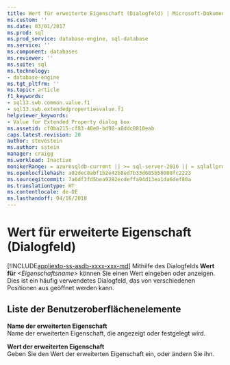 ```yaml
---
title: Wert für erweiterte Eigenschaft (Dialogfeld) | Microsoft-Dokumentation
ms.custom: ''
ms.date: 03/01/2017
ms.prod: sql
ms.prod_service: database-engine, sql-database
ms.service: ''
ms.component: databases
ms.reviewer: ''
ms.suite: sql
ms.technology:
- database-engine
ms.tgt_pltfrm: ''
ms.topic: article
f1_keywords:
- sql13.swb.common.value.f1
- sql13.swb.extendedpropertiesvalue.f1
helpviewer_keywords:
- Value for Extended Property dialog box
ms.assetid: cf0ba215-cf83-48e0-bd98-a8ddc8810eab
caps.latest.revision: 20
author: stevestein
ms.author: sstein
manager: craigg
ms.workload: Inactive
monikerRange: = azuresqldb-current || >= sql-server-2016 || = sqlallproducts-allversions
ms.openlocfilehash: a02dec8abf1b2e42b8ed7b33d685b56008fc2223
ms.sourcegitcommit: 7a6df3fd5bea9282ecdeffa94d13ea1da6def80a
ms.translationtype: HT
ms.contentlocale: de-DE
ms.lasthandoff: 04/16/2018
---
```

# <a name="value-for-extended-property-dialog-box"></a>Wert für erweiterte Eigenschaft (Dialogfeld)
[!INCLUDE[appliesto-ss-asdb-xxxx-xxx-md](../../includes/appliesto-ss-asdb-xxxx-xxx-md.md)]
  Mithilfe des Dialogfelds **Wert für** *\<Eigenschaftsname>* können Sie einen Wert eingeben oder anzeigen. Dies ist ein häufig verwendetes Dialogfeld, das von verschiedenen Positionen aus geöffnet werden kann.  
  
## <a name="uielement-list"></a>Liste der Benutzeroberflächenelemente  
 **Name der erweiterten Eigenschaft**  
 Name der erweiterten Eigenschaft, die angezeigt oder festgelegt wird.  
  
 **Wert der erweiterten Eigenschaft**  
 Geben Sie den Wert der erweiterten Eigenschaft ein, oder ändern Sie ihn.  
  
  
